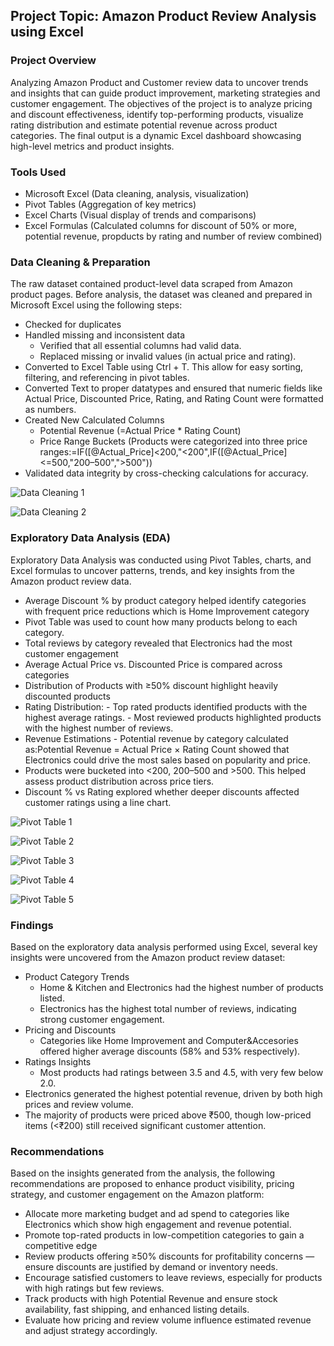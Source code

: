 ## Project Topic: Amazon Product Review Analysis using Excel

### Project Overview
Analyzing Amazon Product and Customer review data to uncover trends and insights that can guide product improvement, marketing strategies and customer engagement. The objectives of the project is to analyze pricing and discount effectiveness, identify top-performing products, visualize rating distribution and estimate potential revenue across product categories. The final output is a dynamic Excel dashboard showcasing high-level metrics and product insights.

### Tools Used
- Microsoft Excel (Data cleaning, analysis, visualization)
- Pivot Tables (Aggregation of key metrics)
- Excel Charts (Visual display of trends and comparisons)
- Excel Formulas (Calculated columns for discount of 50% or more, potential revenue, propducts by rating and number of review combined)

### Data Cleaning & Preparation
The raw dataset contained product-level data scraped from Amazon product pages. Before analysis, the dataset was cleaned and prepared in Microsoft Excel using the following steps:
- Checked for duplicates
- Handled missing and inconsistent data
    - Verified that all essential columns had valid data.
    - Replaced missing or invalid values (in  actual price and rating).
- Converted to Excel Table using Ctrl + T. This allow for easy sorting, filtering, and referencing in pivot tables.
- Converted Text to proper datatypes and ensured that numeric fields like Actual Price, Discounted Price, Rating, and Rating Count were formatted as numbers.
- Created New Calculated Columns
    - Potential Revenue (=Actual Price * Rating Count)
    - Price Range Buckets (Products were categorized into three price ranges:=IF([@Actual_Price]<200,"<200",IF([@Actual_Price]<=500,"200–500",">500"))
- Validated data integrity by cross-checking calculations for accuracy.

![Data Cleaning 1](https://github.com/user-attachments/assets/e4f4ae31-792a-4613-a6b2-1f1fd716922f)

![Data Cleaning 2](https://github.com/user-attachments/assets/2cd39adc-423a-43d8-a7b8-719d6d72f92c)

### Exploratory Data Analysis (EDA)
Exploratory Data Analysis was conducted using Pivot Tables, charts, and Excel formulas to uncover patterns, trends, and key insights from the Amazon product review data.
- Average Discount % by product category helped identify categories with frequent price reductions which is Home Improvement category
- Pivot Table was used to count how many products belong to each category.
- Total reviews by category revealed that Electronics had the most customer engagement
- Average Actual Price vs. Discounted Price is compared across categories
- Distribution of Products with ≥50% discount highlight heavily discounted products
- Rating Distribution:
      - Top rated products identified products with the highest average ratings.
      - Most reviewed products highlighted products with the highest number of reviews.
- Revenue Estimations
      - Potential revenue by category calculated as:Potential Revenue = Actual Price × Rating Count showed that Electronics could drive the most sales based on popularity and price.
- Products were bucketed into <200, 200–500 and >500. This helped assess product distribution across price tiers.
- Discount % vs Rating explored whether deeper discounts affected customer ratings using a line chart.

![Pivot Table 1](https://github.com/user-attachments/assets/bd373adf-cd22-4515-8c9d-cb37d9ac6242)

![Pivot Table 2](https://github.com/user-attachments/assets/090c59c9-5f01-4a7d-9b4a-e882030ed381)

![Pivot Table 3](https://github.com/user-attachments/assets/315825ab-ce41-4bb2-8396-e58c4df231df)

![Pivot Table 4](https://github.com/user-attachments/assets/25d17c57-b4b0-4650-87ff-defdb019da48)

![Pivot Table 5](https://github.com/user-attachments/assets/19be406d-902c-4471-8486-828f19f8837c)

### Findings
Based on the exploratory data analysis performed using Excel, several key insights were uncovered from the Amazon product review dataset:
- Product Category Trends
     - Home & Kitchen and Electronics had the highest number of products listed.
     - Electronics has the highest total number of reviews, indicating strong customer engagement.
- Pricing and Discounts
    - Categories like Home Improvement and Computer&Accesories offered higher average discounts (58% and 53% respectively).
- Ratings Insights
    - Most products had ratings between 3.5 and 4.5, with very few below 2.0.
- Electronics generated the highest potential revenue, driven by both high prices and review volume.
- The majority of products were priced above ₹500, though low-priced items (<₹200) still received significant customer attention.

### Recommendations
Based on the insights generated from the analysis, the following recommendations are proposed to enhance product visibility, pricing strategy, and customer engagement on the Amazon platform:
- Allocate more marketing budget and ad spend to categories like Electronics which show high engagement and revenue potential.
- Promote top-rated products in low-competition categories to gain a competitive edge
- Review products offering ≥50% discounts for profitability concerns — ensure discounts are justified by demand or inventory needs.
- Encourage satisfied customers to leave reviews, especially for products with high ratings but few reviews.
- Track products with high Potential Revenue and ensure stock availability, fast shipping, and enhanced listing details.
- Evaluate how pricing and review volume influence estimated revenue and adjust strategy accordingly.




